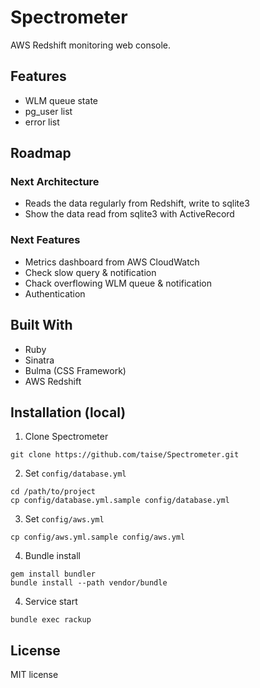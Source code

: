 # Spectrometer

AWS Redshift monitoring web console.

## Features

* WLM queue state
* pg_user list
* error list


## Roadmap

### Next Architecture

* Reads the data regularly from Redshift, write to sqlite3
* Show the data read from sqlite3 with ActiveRecord


### Next Features

* Metrics dashboard from AWS CloudWatch
* Check slow query & notification
* Chack overflowing WLM queue & notification
* Authentication


## Built With

* Ruby
* Sinatra
* Bulma (CSS Framework)
* AWS Redshift


## Installation (local)

1. Clone Spectrometer

```
git clone https://github.com/taise/Spectrometer.git
```

2. Set `config/database.yml`

```
cd /path/to/project
cp config/database.yml.sample config/database.yml
```

3. Set `config/aws.yml`

```
cp config/aws.yml.sample config/aws.yml
```

4. Bundle install

```
gem install bundler
bundle install --path vendor/bundle
```

4. Service start

```
bundle exec rackup
```

## License

MIT license
